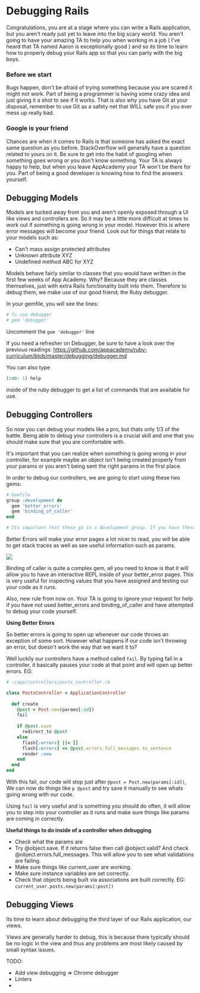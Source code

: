 # Debugging Rails

Congratulations, you are at a stage where you can write a Rails application, but you aren't ready just yet to leave into the big scary world. 
You aren't going to have your amazing TA to help you when working in a job ( I've heard that TA named Aaron is exceptionally good ) and so its time to learn how to properly debug your Rails app so that you can party with the big boys.

### Before we start

Bugs happen, don't be afraid of trying something because you are scared it might not work. Part of being a programmer is having some crazy idea and just giving it a shot to see if it works. That is also why you have Git at your disposal, remember to use Git as a safety net that WILL safe you if you ever mess up really bad.

### Google is your friend
Chances are when it comes to Rails is that someone has asked the exact same question as you before. StackOverflow will generally have a question related to yours on it. Be sure to get into the habit of googling when something goes wrong or you don't know something. Your TA is always happy to help, but when you leave AppAcademy your TA won't be there for you. Part of being a good developer is knowing how to find the answers yourself.

## Debugging Models

Models are tucked away from you and aren't openly exposed through a UI like views and controllers are. So it may be a little more difficult at times to work out if something is going wrong in your model. However this is where error messages will become your friend. Look out for things that relate to your models such as:

  * Can't mass assign protected attributes
  * Unknown attribute XYZ
  * Undefined method ABC for XYZ

Models behave fairly similar to classes that you would have written in the first few weeks of App Academy. Why? Because they are classes themselves, just with extra Rails functionality built into them. 
Therefore to debug them, we make use of our good friend; the Ruby debugger. 

In your gemfile, you will see the lines:
```ruby
# To use debugger
# gem 'debugger'
```

Uncomment the `gem 'debugger'` line

If you need a refresher on Debugger, be sure to have a look over the previous readings: 
https://github.com/appacademy/ruby-curriculum/blob/master/debugging/debugger.md

You can also type

```ruby
(rdb: 1) help
``` 
inside of the ruby debugger to get a list of commands that are available for use. 

## Debugging Controllers

So now you can debug your models like a pro, but thats only 1/3 of the battle. Being able to debug your controllers is a crucial skill and one that you should make sure that you are comfortable with. 

It's important that you can realize when something is going wrong in your controller, for example maybe an object isn't being created properly from your params or you aren't being sent the right params in the first place.

In order to debug our controllers, we are going to start using these two gems:
```ruby
# Gemfile
group :development do
  gem 'better_errors'
  gem 'binding_of_caller'
end

# Its important that these go in a development group. If you have these available in production mode, then when you launch your site. If an error occurs, users will have access to your code and be able to do things like User.destroy_all
```
Better Errors will make your error pages a lot nicer to read, you will be able to get stack traces as well as see useful information such as params. 

<img src="https://a248.e.akamai.net/camo.github.com/f05d967fb90cbe3e686ad794062c2151f7ee19a5/687474703a2f2f692e696d6775722e636f6d2f7a594f58462e706e67">

Binding of caller is quite a complex gem, all you need to know is that it will allow you to have an interactive REPL inside of your better_error pages. This is very useful for inspecting values that you have assigned and testing our your code as it runs.

Also, new rule from now on. Your TA is going to ignore your request for help if you have not used better_errors and binding_of_caller and have attempted to debug your code yourself.

<b>Using Better Errors</b>

So better errors is going to open up whenever our code throws an exception of some sort. However what happens if our code isn't throwing an error, but doesn't work the way that we want it to?

Well luckily our controllers have a method called `fail`. By typing fail in a controller, it basically pauses your code at that point and will open up better errors. EG:

```ruby
# ~/app/controllers/posts_controller.rb

class PostsController < ApplicationController
  
  def create
    @post = Post.new(params[:id])
    fail
    
    if @post.save
      redirect_to @post
    else
      flash[:errors] ||= []
      flash[:errors] << @post.errors.full_messages.to_sentence
      render :new
    end
  end
end
```

With this fail, our code will stop just after `@post = Post.new(params[:id])`, We can now do things like `p @post` and try save it manually to see whats going wrong with our code. 

Using `fail` is very useful and is something you should do often, it will allow you to step into your controller as it runs and make sure things like params are coming in correctly.

<b>Useful things to do inside of a controller when debugging</b>
* Check what the params are
* Try @object.save. If it returns false then call @object.valid? And check @object.errors.full_messages. This will allow you to see what validations are failing.
* Make sure things like current_user are working. 
* Make sure instance variables are set correctly. 
* Check that objects being built via associations are built correctly. EG: `current_user.posts.new(params[:post])`


## Debugging Views

Its time to learn about debugging the third layer of our Rails application, our views.

Views are generally harder to debug, this is because there typically should be no logic in the view and thus any problems are most likely caused by small syntax issues. 

TODO:
 * Add view debugging => Chrome debugger
 * Linters
 * 
    
    
    
